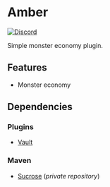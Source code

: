# Amber
[![Discord](https://img.shields.io/discord/213517939343622146.svg?colorB=7289da&label=discord&logo=discord&logoColor=white)](https://discord.gg/NWwF2Qs)

Simple monster economy plugin.

## Features
* Monster economy

## Dependencies
### Plugins
* [Vault](https://www.spigotmc.org/resources/vault.34315/)

### Maven
* [Sucrose](https://github.com/Nykorrin/Sucrose) (*private repository*)

